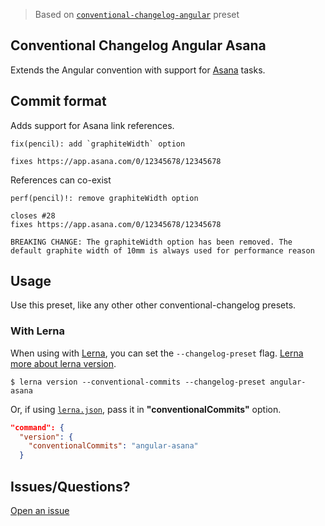 > Based on [`conventional-changelog-angular`](https://github.com/conventional-changelog/conventional-changelog/tree/master/packages/conventional-changelog-angular) preset

## Conventional Changelog Angular Asana

Extends the Angular convention with support for [Asana](http://asana.com/) tasks.

## Commit format

Adds support for Asana link references.

```
fix(pencil): add `graphiteWidth` option

fixes https://app.asana.com/0/12345678/12345678
```

References can co-exist

```
perf(pencil)!: remove graphiteWidth option

closes #28
fixes https://app.asana.com/0/12345678/12345678

BREAKING CHANGE: The graphiteWidth option has been removed. The default graphite width of 10mm is always used for performance reason
```

## Usage

Use this preset, like any other other conventional-changelog presets.

### With Lerna

When using with [Lerna](https://lerna.js.org/), you can set the `--changelog-preset` flag. [Lerna more about lerna version](https://github.com/lerna/lerna/tree/master/commands/version).

```
$ lerna version --conventional-commits --changelog-preset angular-asana
```

Or, if using [`lerna.json`](https://github.com/lerna/lerna#lernajson), pass it in **"conventionalCommits"** option.

```json
"command": {
  "version": {
    "conventionalCommits": "angular-asana"
  }
```

## Issues/Questions?

[Open an issue](../../issues)
